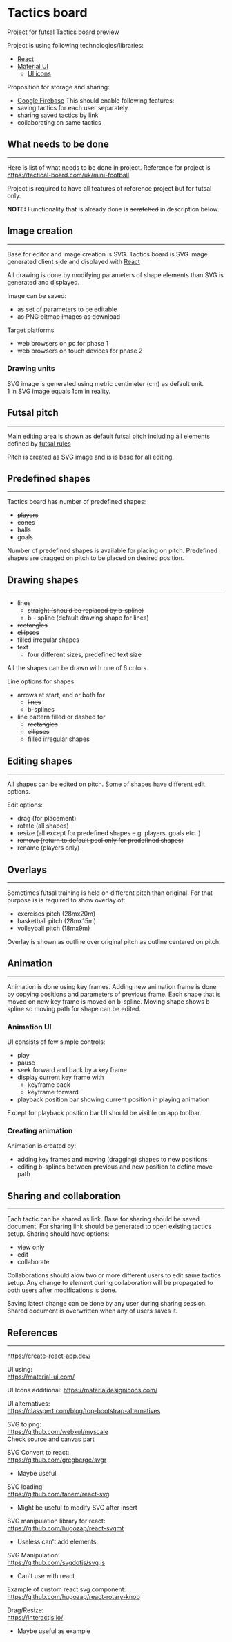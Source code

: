 # Tactics board
Project for futsal Tactics board [preview](https://gljubojevic.github.io/tactics-board)

Project is using following technologies/libraries:
- [React](https://create-react-app.dev/)
- [Material UI](https://material-ui.com/)
	- [UI icons](https://materialdesignicons.com/)

Proposition for storage and sharing:
- [Google Firebase](https://firebase.google.com/)
This should enable following features:
- saving tactics for each user separately
- sharing saved tactics by link
- collaborating on same tactics

## What needs to be done
---
Here is list of what needs to be done in project.
Reference for project is https://tactical-board.com/uk/mini-football

Project is required to have all features of reference project but for futsal only.

**NOTE:** Functionality that is already done is ~~scratched~~ in description below.

## Image creation
---
Base for editor and image creation is SVG.
Tactics board is SVG image generated client side and displayed with [React](https://create-react-app.dev/)

All drawing is done by modifying parameters of shape elements than SVG is generated and displayed.

Image can be saved:
- as set of parameters to be editable
- ~~as PNG bitmap images as download~~

Target platforms
- web browsers on pc for phase 1
- web browsers on touch devices for phase 2

### Drawing units
SVG image is generated using metric centimeter (cm) as default unit.  
1 in SVG image equals 1cm in reality.

## Futsal pitch
---
Main editing area is shown as default futsal pitch including all elements defined by [futsal rules](https://www.fifa.com/who-we-are/news/new-futsal-laws-of-the-game-approved-3073616)

Pitch is created as SVG image and is is base for all editing.

## Predefined shapes
---
Tactics board has number of predefined shapes:
- ~~players~~
- ~~cones~~
- ~~balls~~
- goals

Number of predefined shapes is available for placing on pitch.
Predefined shapes are dragged on pitch to be placed on desired position.

## Drawing shapes
---
- lines
  - ~~straight (should be replaced by b-spline)~~
  - b - spline (default drawing shape for lines)
- ~~rectangles~~
- ~~ellipses~~
- filled irregular shapes
- text
	- four different sizes, predefined text size

All the shapes can be drawn with one of 6 colors.

Line options for shapes
- arrows at start, end or both for
	- ~~lines~~
	- b-splines
- line pattern filled or dashed for
	- ~~rectangles~~
	- ~~ellipses~~
	- filled irregular shapes

## Editing shapes
---
All shapes can be edited on pitch. Some of shapes have different edit options.

Edit options:
- drag (for placement)
- rotate (all shapes)
- resize (all except for predefined shapes e.g. players, goals etc..)
- ~~remove (return to default pool only for predefined shapes)~~
- ~~rename (players only)~~

## Overlays
---
Sometimes futsal training is held on different pitch than original.
For that purpose is is required to show overlay of:
- exercises pitch (28mx20m)
- basketball pitch (28mx15m)
- volleyball pitch (18mx9m)

Overlay is shown as outline over original pitch as outline centered on pitch.

## Animation
---
Animation is done using key frames.
Adding new animation frame is done by copying positions and parameters of previous frame.
Each shape that is moved on new key frame is moved on b-spline.
Moving shape shows b-spline so moving path for shape can be edited.

### Animation UI
UI consists of few simple controls:
- play
- pause
- seek forward and back by a key frame
- display current key frame with
	- keyframe back
	- keyframe forward
- playback position bar showing current position in playing animation

Except for playback position bar UI should be visible on app toolbar.

### Creating animation
Animation is created by:
- adding key frames and moving (dragging) shapes to new positions
- editing b-splines between previous and new position to define move path

## Sharing and collaboration
---
Each tactic can be shared as link. Base for sharing should be saved document.
For sharing link should be generated to open existing tactics setup.
Sharing should have options:
- view only
- edit
- collaborate

Collaborations should alow two or more  different users to edit same tactics setup. Any change to element during collaboration will be propagated to both users after modifications is done.

Saving latest change can be done by any user during sharing session.
Shared document is overwritten when any of users saves it.

## References
---
https://create-react-app.dev/

UI using:  
https://material-ui.com/

UI Icons additional:
https://materialdesignicons.com/

UI alternatives:  
https://classpert.com/blog/top-bootstrap-alternatives

SVG to png:  
https://github.com/webkul/myscale  
Check source and canvas part

SVG Convert to react:  
https://github.com/gregberge/svgr
- Maybe useful

SVG loading:  
https://github.com/tanem/react-svg
- Might be useful to modify SVG after insert

SVG manipulation library for react:  
https://github.com/hugozap/react-svgmt
- Useless can't add elements

SVG Manipulation:  
https://github.com/svgdotjs/svg.js
- Can't use with react

Example of custom react svg component:  
https://github.com/hugozap/react-rotary-knob

Drag/Resize:  
https://interactjs.io/
- Maybe useful as example